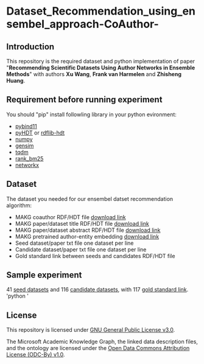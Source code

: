 # Dataset_Recommendation_using_ensembel_approach-CoAuthor-

## Introduction
This repository is the required dataset and python implementation of paper "**Recommending Scientific Datasets Using Author Networks in Ensemble Methods**" with authors **Xu Wang**, **Frank van Harmelen** and **Zhisheng Huang**.

## Requirement before running experiment
You should "pip" install followling library in your python evironment:
- [pybind11](https://pybind11.readthedocs.io/en/stable/index.html#)
- [pyHDT](https://callidon.github.io/pyHDT/) or [rdflib-hdt](https://github.com/RDFLib/rdflib-hdt)
- [numpy](https://numpy.org/)
- [gensim](https://radimrehurek.com/gensim/)
- [tqdm](https://tqdm.github.io/)
- [rank_bm25](https://github.com/dorianbrown/rank_bm25)
- [networkx](https://networkx.org/)

## Dataset

The dataset you needed for our ensembel datset recommendation algorithm:
- MAKG coauthor RDF/HDT file [download link](https://surfdrive.surf.nl/files/index.php/s/ibrwDJNem6fLUdk)
- MAKG paper/dataset title RDF/HDT file [download link](https://surfdrive.surf.nl/files/index.php/s/ibrwDJNem6fLUdk)
- MAKG paper/dataset abstract RDF/HDT file [download link](https://surfdrive.surf.nl/files/index.php/s/ibrwDJNem6fLUdk)
- MAKG pretrained author-entity embedding [download link](https://makg.org/dumps/2020-06-19/makg-embeddings-2020-06-19.tar.bz2)
- Seed dataset/paper txt file one dataset per line
- Candidate dataset/paper txt file one dataset per line
- Gold standard link between seeds and candidates RDF/HDT file

## Sample experiment
41 [seed datasets](./seeds_sample.txt) and 116 [candidate datasets](./cands_sample.txt), with 117 [gold standard link](Standard_sample.hdt).
'python '

## License
This repository is licensed under [GNU General Public License v3.0](https://www.gnu.org/licenses/gpl-3.0.en.html).

The Microsoft Academic Knowledge Graph, the linked data description files, and the ontology are licensed under the [Open Data Commons Attribution License (ODC-By) v1.0](https://opendatacommons.org/licenses/by/1-0/index.html).
